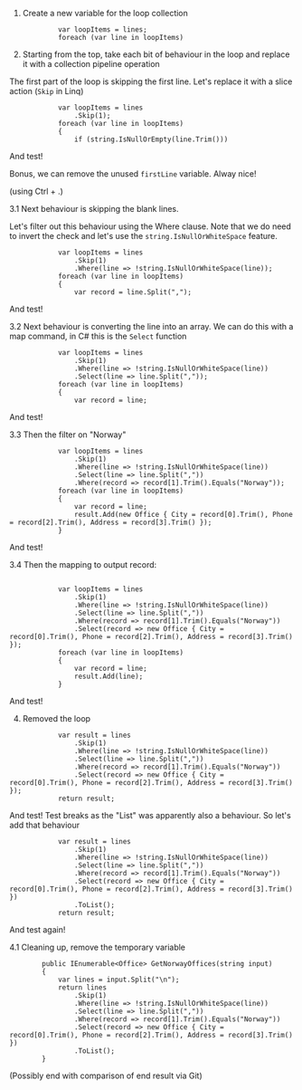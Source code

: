 ﻿1. Create a new variable for the loop collection

```
            var loopItems = lines;
            foreach (var line in loopItems)
```

2. Starting from the top, take each bit of behaviour in the loop and replace it with a collection pipeline operation

The first part of the loop is skipping the first line.
Let's replace it with a slice action (`Skip` in Linq)

```
            var loopItems = lines
                .Skip(1);
            foreach (var line in loopItems)
            {
                if (string.IsNullOrEmpty(line.Trim()))
```

And test!

Bonus, we can remove the unused `firstLine` variable. Alway nice!

(using Ctrl + .)

3.1 Next behaviour is skipping the blank lines.

Let's filter out this behaviour using the Where clause.
Note that we do need to invert the check and let's use the `string.IsNullOrWhiteSpace` feature.

```
            var loopItems = lines
                .Skip(1)
                .Where(line => !string.IsNullOrWhiteSpace(line));
            foreach (var line in loopItems)
            {
                var record = line.Split(",");
```

And test!

3.2 Next behaviour is converting the line into an array.
We can do this with a map command, in C# this is the `Select` function

```
            var loopItems = lines
                .Skip(1)
                .Where(line => !string.IsNullOrWhiteSpace(line))
                .Select(line => line.Split(","));
            foreach (var line in loopItems)
            {
                var record = line;
```

And test!

3.3 Then the filter on "Norway"

```
            var loopItems = lines
                .Skip(1)
                .Where(line => !string.IsNullOrWhiteSpace(line))
                .Select(line => line.Split(","))
                .Where(record => record[1].Trim().Equals("Norway"));
            foreach (var line in loopItems)
            {
                var record = line;
                result.Add(new Office { City = record[0].Trim(), Phone = record[2].Trim(), Address = record[3].Trim() });
            }
```

And test!

3.4 Then the mapping to output record:

```

            var loopItems = lines
                .Skip(1)
                .Where(line => !string.IsNullOrWhiteSpace(line))
                .Select(line => line.Split(","))
                .Where(record => record[1].Trim().Equals("Norway"))
                .Select(record => new Office { City = record[0].Trim(), Phone = record[2].Trim(), Address = record[3].Trim() });
            foreach (var line in loopItems)
            {
                var record = line;
                result.Add(line);
            }
```

And test!

4. Removed the loop

```
            var result = lines
                .Skip(1)
                .Where(line => !string.IsNullOrWhiteSpace(line))
                .Select(line => line.Split(","))
                .Where(record => record[1].Trim().Equals("Norway"))
                .Select(record => new Office { City = record[0].Trim(), Phone = record[2].Trim(), Address = record[3].Trim() });
            return result;
```

And test!
Test breaks as the "List" was apparently also a behaviour.
So let's add that behaviour

```
            var result = lines
                .Skip(1)
                .Where(line => !string.IsNullOrWhiteSpace(line))
                .Select(line => line.Split(","))
                .Where(record => record[1].Trim().Equals("Norway"))
                .Select(record => new Office { City = record[0].Trim(), Phone = record[2].Trim(), Address = record[3].Trim() })
                .ToList();
            return result;
```

And test again!

4.1 Cleaning up, remove the temporary variable

```
        public IEnumerable<Office> GetNorwayOffices(string input)
        {
            var lines = input.Split("\n");
            return lines
                .Skip(1)
                .Where(line => !string.IsNullOrWhiteSpace(line))
                .Select(line => line.Split(","))
                .Where(record => record[1].Trim().Equals("Norway"))
                .Select(record => new Office { City = record[0].Trim(), Phone = record[2].Trim(), Address = record[3].Trim() })
                .ToList();
        }
```

(Possibly end with comparison of end result via Git)
